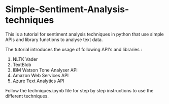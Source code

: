 # Simple-Sentiment-Analysis-techniques

This is a tutorial for sentiment analysis techniques in python that use simple APIs and library functions to analyse text data.

The tutorial introduces the usage of following API's and libraries :
1. NLTK Vader
2. TextBlob
3. IBM Watson Tone Analyser API
4. Amazon Web Services API
5. Azure Text Analytics API 

Follow the techniques.ipynb file for step by step instructions to use the different techniques. 
